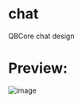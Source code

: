 # chat
QBCore chat design

# Preview:
![image](https://user-images.githubusercontent.com/89866234/172869381-5641200e-a231-4948-a401-fc60a1720b55.png)
